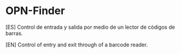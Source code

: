 # OPN-Finder

[ES] Control de entrada y salida por medio de un lector de códigos de barras.

[EN] Control of entry and exit through of a barcode reader.
